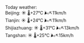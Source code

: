 Today weather:  
Beijing: ☀️   🌡️+27°C 🌬️↖11km/h  
Tianjin: ☀️   🌡️+24°C 🌬️↖11km/h  
Shijiazhuang: ☀️   🌡️+31°C 🌬️↖13km/h  
Tangshan: ☀️   🌡️+25°C 🌬️↖15km/h  
